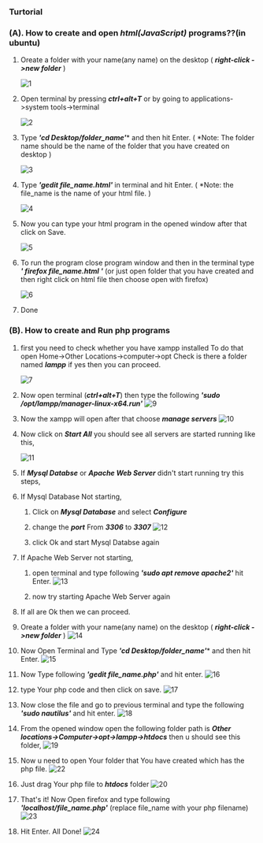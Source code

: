 ### Turtorial
### (A). How to create and open ***html(JavaScript)*** programs??(in ubuntu) 

1. Oreate a folder with your name(any name) on the desktop 
 ( ***right-click ->new folder*** )
   
   ![1](https://user-images.githubusercontent.com/101159818/227761929-2971b3af-6e0d-4746-96a1-6a9f8c30c08d.png)
2. Open terminal by pressing ***ctrl+alt+T*** or by going to applications->system tools->terminal
 
   ![2](https://user-images.githubusercontent.com/101159818/227762004-680d18bf-1944-49b5-813f-1f4eba778e9d.png)
3. Type ***'cd Desktop/folder_name'**** and then hit Enter.
  ( *Note: The folder name should be the name of the folder that you have created on desktop )
   
   ![3](https://user-images.githubusercontent.com/101159818/227762116-280a86de-e3bb-488a-84d0-10679e963449.png)
4. Type ***'gedit file_name.html'*** in terminal and hit Enter. ( *Note: the file_name is the name of your html file. )

   ![4](https://user-images.githubusercontent.com/101159818/227762211-2b6e944d-5533-4678-b787-47785d9c1714.png)
5. Now you can type your html program in the opened window after that click on Save.
   
   ![5](https://user-images.githubusercontent.com/101159818/227762276-8c53b05e-64b4-41ab-b451-ae93a830a84b.png)
6. To run the program close program window and then in the terminal type ***' firefox file_name.html '***
   (or just open folder that you have created and then right click on html file then choose open with firefox)
   
   ![6](https://user-images.githubusercontent.com/101159818/227762388-4231fd09-f92b-46c5-99dc-42869b005a39.png)
   
7. Done

### (B). How to create and Run php programs
 
1. first you need to check whether you have xampp installed
   To do that open Home->Other Locations->computer->opt
   Check is there a folder named ***lampp*** if yes then you can proceed.
   
   ![7](https://user-images.githubusercontent.com/101159818/227763659-4ccbd3f9-b2f5-4fa4-80e6-25a77afa889e.png)
2. Now open terminal (***ctrl+alt+T***) then type the following ***'sudo /opt/lampp/manager-linux-x64.run'***
   ![9](https://user-images.githubusercontent.com/101159818/227763812-2f225c73-9642-42a4-933a-fb17cc18698a.png)

3. Now the xampp will open after that choose ***manage servers***
   ![10](https://user-images.githubusercontent.com/101159818/227763870-242b23b6-54bf-403c-9c47-3f0d7e03606c.png)
4. Now click on ***Start All*** you should see all servers are started running like this,
   
   ![11](https://user-images.githubusercontent.com/101159818/227763969-79a11772-0fba-4ca5-ac0e-329525d0598c.png)
   
5. If ***Mysql Databse*** or ***Apache Web Server*** didn't start running try this steps,
6. 
   If Mysql Database Not starting,
      1) Click on ***Mysql Database*** and select ***Configure***
      2) change the ***port*** From ***3306*** to ***3307***
      ![12](https://user-images.githubusercontent.com/101159818/227764205-8b970eea-6252-4fa8-8f3c-bcb9c5c843ae.png)

      3) click Ok and start Mysql Databse again
7. If Apache Web Server not starting,
   1) open terminal and type following ***'sudo apt remove apache2'*** hit Enter.
   ![13](https://user-images.githubusercontent.com/101159818/227764564-80780855-19b1-4671-8131-f68a9d1ce669.png)

   3) now try starting Apache Web Server again
8. If all are Ok then we can proceed.
9. Oreate a folder with your name(any name) on the desktop 
 ( ***right-click ->new folder*** )
![14](https://user-images.githubusercontent.com/101159818/227764830-42ea914b-7c8d-420d-8d2d-d83586ce2116.png)

10. Now Open Terminal and Type ***'cd Desktop/folder_name'**** and then hit Enter.
    ![15](https://user-images.githubusercontent.com/101159818/227764864-966427d3-8889-4116-9632-3a054fae5f5b.png)
11. Now Type following ***'gedit file_name.php'*** and hit enter.
    ![16](https://user-images.githubusercontent.com/101159818/227764950-87e80a80-8956-41fb-8de0-0e5b05b6eb27.png)
12. type Your php code and then click on save.
    ![17](https://user-images.githubusercontent.com/101159818/227765006-4a13917c-8306-4110-949b-661acb6eeddf.png)
13. Now close the file and go to previous terminal and type the following ***'sudo nautilus'*** and hit enter.
    ![18](https://user-images.githubusercontent.com/101159818/227765080-7df3ee21-1bb6-467c-8f05-6f67bf3fccb2.png)
14. From the opened window open the following folder path is ***Other locations->Computer->opt->lampp->htdocs***  then u should see this folder,
    ![19](https://user-images.githubusercontent.com/101159818/227765195-5a9e7e03-2612-4ce4-8bd8-67b25f2618dc.png)
15. Now u need to open Your folder that You have created which has the php file.
   ![22](https://user-images.githubusercontent.com/101159818/227765319-033dba49-689c-4ff5-a62c-c402beb76f34.png)

    
16. Just drag Your php file to ***htdocs*** folder
   ![20](https://user-images.githubusercontent.com/101159818/227765236-0f8aafa2-6034-4a09-a7b3-84c8e883e578.png)
17. That's it! Now Open firefox and type following ***'localhost/file_name.php'***  (replace file_name with your php filename)
    ![23](https://user-images.githubusercontent.com/101159818/227765390-bbc212b3-6984-4a71-adbc-f383fe676071.png)
18. Hit Enter. All Done!
    ![24](https://user-images.githubusercontent.com/101159818/227765435-d835494a-62f0-462a-a79e-6ef92d6b5916.png)


 
